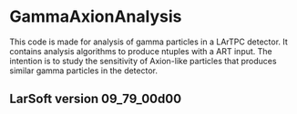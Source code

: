 # GammaAxionAnalysis
This code is made for analysis of gamma particles in a LArTPC detector. It contains analysis algorithms to produce ntuples with a ART input. The intention is to study the sensitivity of Axion-like particles that produces similar gamma particles in the detector.

## LarSoft version 09_79_00d00
